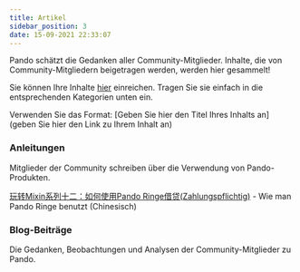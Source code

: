 ```yaml
---
title: Artikel
sidebar_position: 3
date: 15-09-2021 22:33:07
---
```


Pando schätzt die Gedanken aller Community-Mitglieder. Inhalte, die von Community-Mitgliedern beigetragen werden, werden hier gesammelt!

Sie können Ihre Inhalte [hier](https://github.com/fox-one/docs.pando.im/tree/master/docs/community/articles.md) einreichen. Tragen Sie sie einfach in die entsprechenden Kategorien unten ein.

Verwenden Sie das Format: \[Geben Sie hier den Titel Ihres Inhalts an\](geben Sie hier den Link zu Ihrem Inhalt an)

### Anleitungen

Mitglieder der Community schreiben über die Verwendung von Pando-Produkten.

[玩转Mixin系列十二：如何使用Pando Ringe借贷(Zahlungspflichtig)](https://prsdigg.com/articles/39cae74e-385c-4eab-9b45-cc58800e0493) - Wie man Pando Ringe benutzt (Chinesisch)

### Blog-Beiträge

Die Gedanken, Beobachtungen und Analysen der Community-Mitglieder zu Pando.